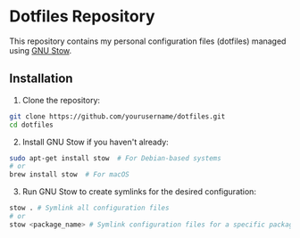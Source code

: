 # Dotfiles Repository

This repository contains my personal configuration files (dotfiles) managed using [GNU Stow](https://www.gnu.org/software/stow/).

## Installation

1. Clone the repository:

  ```sh
  git clone https://github.com/yourusername/dotfiles.git
  cd dotfiles
  ```

2. Install GNU Stow if you haven't already:

  ```sh
  sudo apt-get install stow  # For Debian-based systems
  # or
  brew install stow  # For macOS
  ```

3. Run GNU Stow to create symlinks for the desired configuration:

  ```sh
  stow . # Symlink all configuration files
  # or
  stow <package_name> # Symlink configuration files for a specific package
  ```
